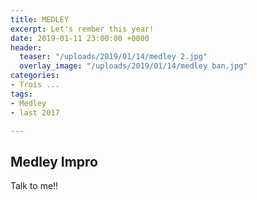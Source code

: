 ```yaml
---
title: MEDLEY
excerpt: Let's rember this year!
date: 2019-01-11 23:00:00 +0000
header:
  teaser: "/uploads/2019/01/14/medley 2.jpg"
  overlay_image: "/uploads/2019/01/14/medley ban.jpg"
categories:
- Trois ...
tags:
- Medley
- last 2017

---
```

## Medley Impro
 Talk to me!!